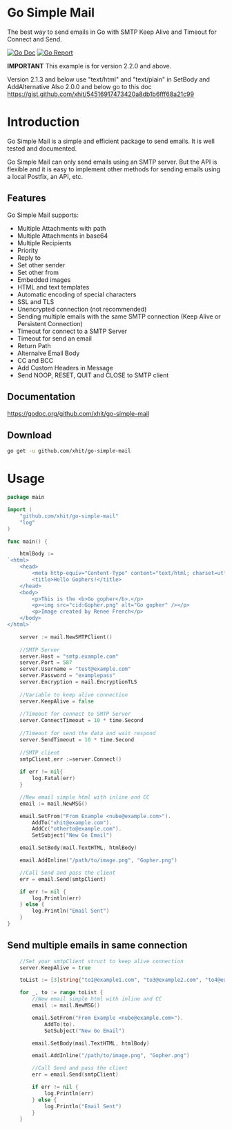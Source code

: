 # Go Simple Mail

The best way to send emails in Go with SMTP Keep Alive and Timeout for Connect and Send.

[![Go Doc](https://godoc.org/github.com/xhit/go-simple-mail?status.svg)](https://godoc.org/github.com/xhit/go-simple-mail)
[![Go Report](https://goreportcard.com/badge/github.com/xhit/go-simple-mail)](https://goreportcard.com/report/github.com/xhit/go-simple-mail)

**IMPORTANT**
This example is for version 2.2.0 and above. 

Version 2.1.3 and below use "text/html" and "text/plain" in SetBody and AddAlternative
Also 2.0.0 and below go to this doc https://gist.github.com/xhit/54516917473420a8db1b6fff68a21c99

# Introduction

Go Simple Mail is a simple and efficient package to send emails. It is well tested and
documented.

Go Simple Mail can only send emails using an SMTP server. But the API is flexible and it
is easy to implement other methods for sending emails using a local Postfix, an API, etc.

## Features

Go Simple Mail supports:
- Multiple Attachments with path
- Multiple Attachments in base64
- Multiple Recipients
- Priority
- Reply to
- Set other sender
- Set other from
- Embedded images
- HTML and text templates
- Automatic encoding of special characters
- SSL and TLS
- Unencrypted connection (not recommended)
- Sending multiple emails with the same SMTP connection (Keep Alive or Persistent Connection)
- Timeout for connect to a SMTP Server
- Timeout for send an email
- Return Path
- Alternaive Email Body
- CC and BCC
- Add Custom Headers in Message
- Send NOOP, RESET, QUIT and CLOSE to SMTP client

## Documentation

https://godoc.org/github.com/xhit/go-simple-mail

## Download

```bash
go get -u github.com/xhit/go-simple-mail
```

# Usage

```go
package main

import (
	"github.com/xhit/go-simple-mail"
	"log"
)

func main() {

	htmlBody :=
`<html>
	<head>
		<meta http-equiv="Content-Type" content="text/html; charset=utf-8" />
		<title>Hello Gophers!</title>
	</head>
	<body>
		<p>This is the <b>Go gopher</b>.</p>
		<p><img src="cid:Gopher.png" alt="Go gopher" /></p>
		<p>Image created by Renee French</p>
	</body>
</html>`

	server := mail.NewSMTPClient()
	
	//SMTP Server
	server.Host = "smtp.example.com"
	server.Port = 587
	server.Username = "test@example.com"
	server.Password = "examplepass"
	server.Encryption = mail.EncryptionTLS
	
	//Variable to keep alive connection
	server.KeepAlive = false
	
	//Timeout for connect to SMTP Server
	server.ConnectTimeout = 10 * time.Second
	
	//Timeout for send the data and wait respond
	server.SendTimeout = 10 * time.Second
	
	//SMTP client
	smtpClient,err :=server.Connect()
	
	if err != nil{
		log.Fatal(err)
	}

	//New email simple html with inline and CC
	email := mail.NewMSG()

	email.SetFrom("From Example <nube@example.com>").
		AddTo("xhit@example.com").
		AddCc("otherto@example.com").
		SetSubject("New Go Email")

	email.SetBody(mail.TextHTML, htmlBody)

	email.AddInline("/path/to/image.png", "Gopher.png")

	//Call Send and pass the client
	err = email.Send(smtpClient)

	if err != nil {
		log.Println(err)
	} else {
		log.Println("Email Sent")
	}
}
```

## Send multiple emails in same connection

```go
	//Set your smtpClient struct to keep alive connection
	server.KeepAlive = true

	toList := [3]string{"to1@example1.com", "to3@example2.com", "to4@example3.com"}

	for _, to := range toList {
		//New email simple html with inline and CC
		email := mail.NewMSG()

		email.SetFrom("From Example <nube@example.com>").
			AddTo(to).
			SetSubject("New Go Email")

		email.SetBody(mail.TextHTML, htmlBody)

		email.AddInline("/path/to/image.png", "Gopher.png")

		//Call Send and pass the client
		err = email.Send(smtpClient)

		if err != nil {
			log.Println(err)
		} else {
			log.Println("Email Sent")
		}
	}
```